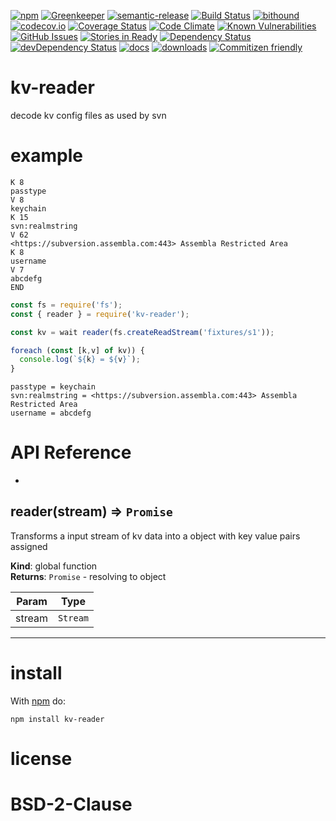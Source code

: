 [![npm](https://img.shields.io/npm/v/kv-reader.svg)](https://www.npmjs.com/package/kv-reader)
[![Greenkeeper](https://badges.greenkeeper.io/arlac77/kv-reader)](https://greenkeeper.io/)
[![semantic-release](https://img.shields.io/badge/%20%20%F0%9F%93%A6%F0%9F%9A%80-semantic--release-e10079.svg)](https://github.com/arlac77/kv-reader)
[![Build Status](https://secure.travis-ci.org/arlac77/kv-reader.png)](http://travis-ci.org/arlac77/kv-reader)
[![bithound](https://www.bithound.io/github/arlac77/kv-reader/badges/score.svg)](https://www.bithound.io/github/arlac77/kv-reader)
[![codecov.io](http://codecov.io/github/arlac77/kv-reader/coverage.svg?branch=master)](http://codecov.io/github/arlac77/kv-reader?branch=master)
[![Coverage Status](https://coveralls.io/repos/arlac77/kv-reader/badge.svg)](https://coveralls.io/r/arlac77/kv-reader)
[![Code Climate](https://codeclimate.com/github/arlac77/kv-reader/badges/gpa.svg)](https://codeclimate.com/github/arlac77/kv-reader)
[![Known Vulnerabilities](https://snyk.io/test/github/arlac77/kv-reader/badge.svg)](https://snyk.io/test/github/arlac77/kv-reader)
[![GitHub Issues](https://img.shields.io/github/issues/arlac77/kv-reader.svg?style=flat-square)](https://github.com/arlac77/kv-reader/issues)
[![Stories in Ready](https://badge.waffle.io/arlac77/kv-reader.svg?label=ready&title=Ready)](http://waffle.io/arlac77/kv-reader)
[![Dependency Status](https://david-dm.org/arlac77/kv-reader.svg)](https://david-dm.org/arlac77/kv-reader)
[![devDependency Status](https://david-dm.org/arlac77/kv-reader/dev-status.svg)](https://david-dm.org/arlac77/kv-reader#info=devDependencies)
[![docs](http://inch-ci.org/github/arlac77/kv-reader.svg?branch=master)](http://inch-ci.org/github/arlac77/kv-reader)
[![downloads](http://img.shields.io/npm/dm/kv-reader.svg?style=flat-square)](https://npmjs.org/package/kv-reader)
[![Commitizen friendly](https://img.shields.io/badge/commitizen-friendly-brightgreen.svg)](http://commitizen.github.io/cz-cli/)

kv-reader
==========
decode kv config files as used by svn

example
======
```
K 8
passtype
V 8
keychain
K 15
svn:realmstring
V 62
<https://subversion.assembla.com:443> Assembla Restricted Area
K 8
username
V 7
abcdefg
END
```

```javascript
const fs = require('fs');
const { reader } = require('kv-reader');

const kv = wait reader(fs.createReadStream('fixtures/s1'));

foreach (const [k,v] of kv)) {
  console.log(`${k} = ${v}`);
}
```

```
passtype = keychain
svn:realmstring = <https://subversion.assembla.com:443> Assembla Restricted Area
username = abcdefg
```

# API Reference

* <a name="reader"></a>

## reader(stream) ⇒ <code>Promise</code>
Transforms a input stream of kv data into a object
with key value pairs assigned

**Kind**: global function  
**Returns**: <code>Promise</code> - resolving to object  

| Param | Type |
| --- | --- |
| stream | <code>Stream</code> | 


* * *

install
=======

With [npm](http://npmjs.org) do:

```shell
npm install kv-reader
```

license
=======

BSD-2-Clause
=======
